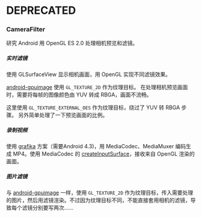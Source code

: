 # DEPRECATED

### CameraFilter

研究 Android 用 OpenGL ES 2.0 处理相机预览和滤镜。

##### 实时滤镜

使用 GLSurfaceView 显示相机画面，用 OpenGL 实现不同滤镜效果。

[android-gpuimage](https://github.com/CyberAgent/android-gpuimage) 使用 ```GL_TEXTURE_2D``` 作为纹理目标。
在处理相机预览画面时，需要将每帧的图像颜色由 YUV 转成 RBGA，画面不流畅。

这里使用 ```GL_TEXTURE_EXTERNAL_OES``` 作为纹理目标，绕过了 YUV 转 RBGA 步骤。 另外简单处理了一下预览画面的比例。

##### 录制视频

使用 [grafika](https://github.com/google/grafika) 方案（需要Android 4.3)，用 MediaCodec、MediaMuxer 编码生成
MP4。使用 MediaCodec
的 [createInputSurface](http://developer.android.com/reference/android/media/MediaCodec.html#createInputSurface())，接收来自
OpenGL 渲染的画面。

##### 图片滤镜

与 [android-gpuimage](https://github.com/CyberAgent/android-gpuimage) 一样，使用 ```GL_TEXTURE_2D```
作为纹理目标，传入需要处理的图片，然后用滤镜渲染。不过因为纹理目标不同，不能直接套用相机的滤镜，导致每个滤镜分别要写两次……
